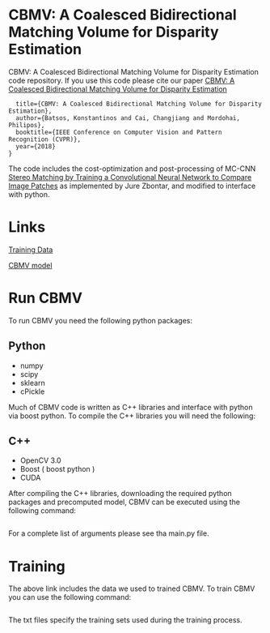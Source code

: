 # CBMV: A Coalesced Bidirectional Matching Volume for Disparity Estimation 
CBMV: A Coalesced Bidirectional Matching Volume for Disparity Estimation code repository. If you use this code please cite our paper [CBMV: A Coalesced Bidirectional Matching Volume for Disparity Estimation](http://openaccess.thecvf.com/content_cvpr_2018/CameraReady/0598.pdf)

```@inproceedings{batsos2018cbmv,
  title={CBMV: A Coalesced Bidirectional Matching Volume for Disparity Estimation},
  author={Batsos, Konstantinos and Cai, Changjiang and Mordohai, Philipos},
  booktitle={IEEE Conference on Computer Vision and Pattern Recognition (CVPR)},
  year={2018}
}
```
The code includes the cost-optimization and post-processing of MC-CNN [Stereo Matching by Training a Convolutional Neural Network to Compare Image Patches](https://arxiv.org/abs/1510.05970) as implemented by Jure Zbontar, and modified to interface with python. 

# Links

[Training Data](https://drive.google.com/file/d/1RKIhAT5mc9kyWFg9Trg0Ze4qZMzUnbPU/view?usp=sharing)

[CBMV model](https://drive.google.com/file/d/1mjz-Rttdf99BZxne5EFziY5HwB10QPPF/view?usp=sharing )


# Run CBMV

To run CBMV you need the following python packages:

## Python

- numpy
- scipy
- sklearn
- cPickle 

Much of CBMV code is written as C++ libraries and interface with python via boost python. To compile the C++ libraries you will need the following:

## C++

- OpenCV 3.0
- Boost ( boost python )
- CUDA

After compiling the C++ libraries, downloading the required python packages and precomputed model, CBMV can be executed using the following command:

```python main.py  --l ./datasets/ArtL/im0.png --r ./datasets/ArtL/im1.png --w 694 --h 554 --d 128 --model /media/kbatsos/Data1/PKLS/modelslr/modelall_4m.rf --prob_save_path ./
```
 For a complete list of arguments please see tha main.py file. 


 # Training 

 The above link includes the data we used to trained CBMV. To train CBMV you can use the following command:

```python main.py --train --data_path "./datasets/" --train_add ./mb/additional.txt --train_set ./mb/trainall.txt --model /media/kbatsos/Data1/PKLS/modelslr/model.rf
```
The txt files specify the training sets used during the training process. 






